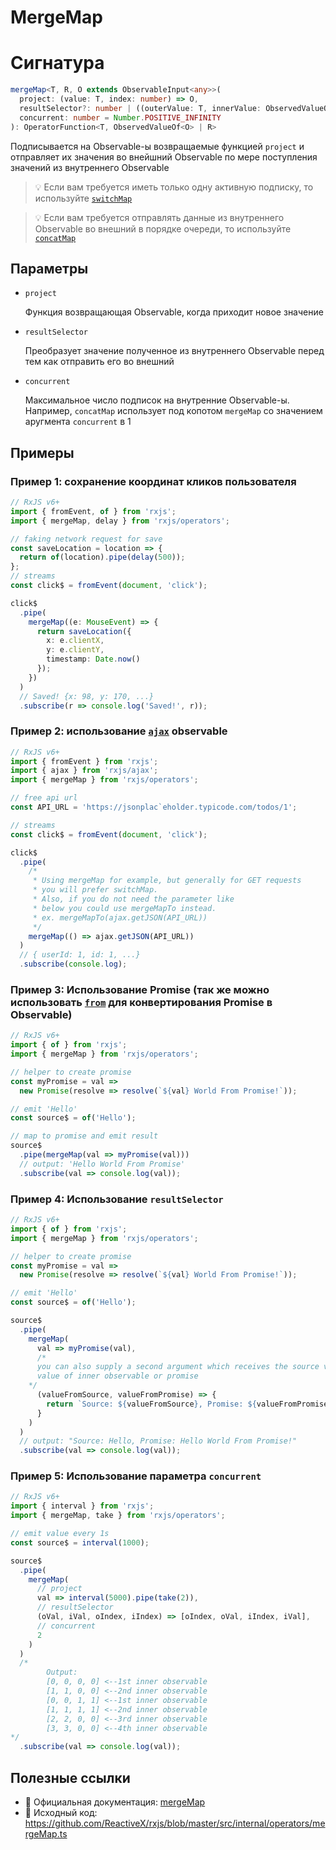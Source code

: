 # MergeMap

# Сигнатура

```typescript
mergeMap<T, R, O extends ObservableInput<any>>(
  project: (value: T, index: number) => O,
  resultSelector?: number | ((outerValue: T, innerValue: ObservedValueOf<O>, outerIndex: number, innerIndex: number) => R),
  concurrent: number = Number.POSITIVE_INFINITY
): OperatorFunction<T, ObservedValueOf<O> | R>
```

Подписывается на Observable-ы возвращаемые функцией `project` и отправляет их значения во внейшний Observable по мере поступления значений из внутреннего Observable

> 💡 Если вам требуется иметь только одну активную подписку, то используйте [`switchMap`](switch-map.md)

> 💡 Если вам требуется отправлять данные из внутреннего Observable во внешний в порядке очереди, то используйте [`concatMap`](concat-map.md)

## Параметры

- `project`

  Функция возвращающая Observable, когда приходит новое значение

- `resultSelector`

  Преобразует значение полученное из внутреннего Observable перед тем как отправить его во внешний

- `concurrent`

  Максимальное число подписок на внутренние Observable-ы. Например, `concatMap` использует под копотом `mergeMap` со значением аругмента `concurrent` в 1

## Примеры

### Пример 1: сохранение координат кликов пользователя

```typescript
// RxJS v6+
import { fromEvent, of } from 'rxjs';
import { mergeMap, delay } from 'rxjs/operators';

// faking network request for save
const saveLocation = location => {
  return of(location).pipe(delay(500));
};
// streams
const click$ = fromEvent(document, 'click');

click$
  .pipe(
    mergeMap((e: MouseEvent) => {
      return saveLocation({
        x: e.clientX,
        y: e.clientY,
        timestamp: Date.now()
      });
    })
  )
  // Saved! {x: 98, y: 170, ...}
  .subscribe(r => console.log('Saved!', r));
```

### Пример 2: использование [`ajax`](../creation/ajax.md) observable

```typescript
// RxJS v6+
import { fromEvent } from 'rxjs';
import { ajax } from 'rxjs/ajax';
import { mergeMap } from 'rxjs/operators';

// free api url
const API_URL = 'https://jsonplac`eholder.typicode.com/todos/1';

// streams
const click$ = fromEvent(document, 'click');

click$
  .pipe(
    /*
     * Using mergeMap for example, but generally for GET requests
     * you will prefer switchMap.
     * Also, if you do not need the parameter like
     * below you could use mergeMapTo instead.
     * ex. mergeMapTo(ajax.getJSON(API_URL))
     */
    mergeMap(() => ajax.getJSON(API_URL))
  )
  // { userId: 1, id: 1, ...}
  .subscribe(console.log);
```

### Пример 3: Использование Promise (так же можно использовать [`from`](../creation/from.md) для конвертирования Promise в Observable)
```typescript
// RxJS v6+
import { of } from 'rxjs';
import { mergeMap } from 'rxjs/operators';

// helper to create promise
const myPromise = val =>
  new Promise(resolve => resolve(`${val} World From Promise!`));

// emit 'Hello'
const source$ = of('Hello');

// map to promise and emit result
source$
  .pipe(mergeMap(val => myPromise(val)))
  // output: 'Hello World From Promise'
  .subscribe(val => console.log(val));
```

### Пример 4: Использование `resultSelector`
```typescript
// RxJS v6+
import { of } from 'rxjs';
import { mergeMap } from 'rxjs/operators';

// helper to create promise
const myPromise = val =>
  new Promise(resolve => resolve(`${val} World From Promise!`));

// emit 'Hello'
const source$ = of('Hello');

source$
  .pipe(
    mergeMap(
      val => myPromise(val),
      /*
      you can also supply a second argument which receives the source value and emitted
      value of inner observable or promise
    */
      (valueFromSource, valueFromPromise) => {
        return `Source: ${valueFromSource}, Promise: ${valueFromPromise}`;
      }
    )
  )
  // output: "Source: Hello, Promise: Hello World From Promise!"
  .subscribe(val => console.log(val));
```

### Пример 5: Использование параметра `concurrent`
```typescript
// RxJS v6+
import { interval } from 'rxjs';
import { mergeMap, take } from 'rxjs/operators';

// emit value every 1s
const source$ = interval(1000);

source$
  .pipe(
    mergeMap(
      // project
      val => interval(5000).pipe(take(2)),
      // resultSelector
      (oVal, iVal, oIndex, iIndex) => [oIndex, oVal, iIndex, iVal],
      // concurrent
      2
    )
  )
  /*
        Output:
        [0, 0, 0, 0] <--1st inner observable
        [1, 1, 0, 0] <--2nd inner observable
        [0, 0, 1, 1] <--1st inner observable
        [1, 1, 1, 1] <--2nd inner observable
        [2, 2, 0, 0] <--3rd inner observable
        [3, 3, 0, 0] <--4th inner observable
*/
  .subscribe(val => console.log(val));
```

## Полезные ссылки

- 📰 Официальная документация: [mergeMap](https://rxjs.dev/api/operators/mergeMap)
- 📁 Исходный код: https://github.com/ReactiveX/rxjs/blob/master/src/internal/operators/mergeMap.ts
